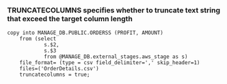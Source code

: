 ### TRUNCATECOLUMNS specifies whether to truncate text string that exceed the target column length

```
copy into MANAGE_DB.PUBLIC.ORDERSS (PROFIT, AMOUNT)
    from (select
            s.$2,
            s.$3
            from @MANAGE_DB.external_stages.aws_stage as s)
    file_format= (type = csv field_delimiter=',' skip_header=1)
    files=('OrderDetails.csv')
    truncatecolumns = true;
```

